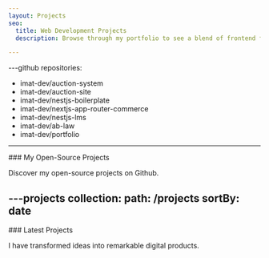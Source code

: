 ```yaml
---
layout: Projects
seo:
  title: Web Development Projects
  description: Browse through my portfolio to see a blend of frontend flair and backend brawn, showcasing my holistic approach to full-stack development.

---
```


---github
repositories:
  - imat-dev/auction-system
  - imat-dev/auction-site
  - imat-dev/nestjs-boilerplate
  - imat-dev/nextjs-app-router-commerce
  - imat-dev/nestjs-lms
  - imat-dev/ab-law
  - imat-dev/portfolio
---

<PageTitle>
  ### My Open-Source Projects
</PageTitle>

Discover my open-source projects on Github.



---projects
collection:
  path: /projects
  sortBy: date
---

<PageTitle>
  ### Latest Projects
</PageTitle>

I have transformed ideas into remarkable digital products.
